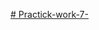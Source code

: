 [# Practick-work-7-](https://docs.google.com/document/d/1GJxGg0bptz_1kHgtqXZvoOGli8vPeLVZdwTa1yAj7Bc/edit?usp=sharing)
